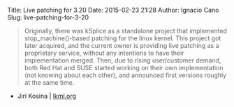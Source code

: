 Title: Live patching for 3.20
Date: 2015-02-23 21:28
Author: Ignacio Cano
Slug: live-patching-for-3-20

> Originally, there was kSplice as a standalone project that implemented
> stop_machine()-based patching for the linux kernel. This project got
> later acquired, and the current owner is providing live patching as a
> proprietary service, without any intentions to have their
> implementation merged. Then, due to rising user/customer demand, both
> Red Hat and SUSE started working on their own implementation (not
> knowing about each other), and announced first versions roughly at the
> same time.

- Jiri Kosina | [lkml.org][]

  [lkml.org]: https://lkml.org/lkml/2015/2/9/534
    "Live patching for 3.20"
